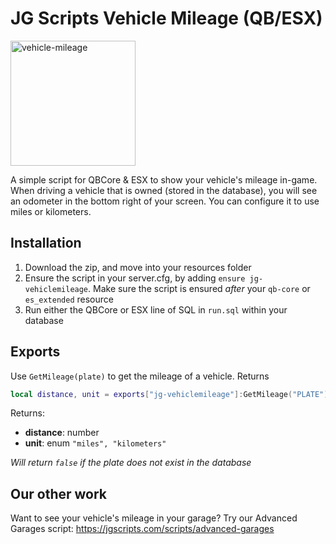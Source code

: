 # JG Scripts Vehicle Mileage (QB/ESX)

<img src="https://github.com/jgscripts/jg-vehiclemileage/assets/3826279/a774d098-05ae-4d05-b167-f4c990d1f0b8" alt="vehicle-mileage" style="width:200px;"/>

A simple script for QBCore & ESX to show your vehicle's mileage in-game. When driving a vehicle that is owned (stored in the database), you will see an odometer in the bottom right of your screen. You can configure it to use miles or kilometers.

## Installation

1. Download the zip, and move into your resources folder
2. Ensure the script in your server.cfg, by adding `ensure jg-vehiclemileage`. Make sure the script is ensured _after_ your `qb-core` or `es_extended` resource
3. Run either the QBCore or ESX line of SQL in `run.sql` within your database

## Exports

Use `GetMileage(plate)` to get the mileage of a vehicle. Returns

```lua
local distance, unit = exports["jg-vehiclemileage"]:GetMileage("PLATE")
```

Returns:

- **distance**: number
- **unit**: enum `"miles", "kilometers"`

_Will return `false` if the plate does not exist in the database_

## Our other work

Want to see your vehicle's mileage in your garage? Try our Advanced Garages script: https://jgscripts.com/scripts/advanced-garages
